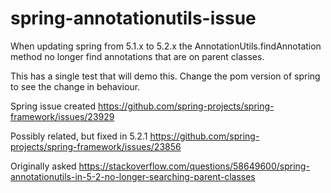 # spring-annotationutils-issue

When updating spring from 5.1.x to 5.2.x the AnnotationUtils.findAnnotation method no longer find annotations
that are on parent classes.

This has a single test that will demo this. Change the pom version of spring to see the change in behaviour.

Spring issue created
https://github.com/spring-projects/spring-framework/issues/23929

Possibly related, but fixed in 5.2.1
https://github.com/spring-projects/spring-framework/issues/23856

Originally asked
https://stackoverflow.com/questions/58649600/spring-annotationutils-in-5-2-no-longer-searching-parent-classes

